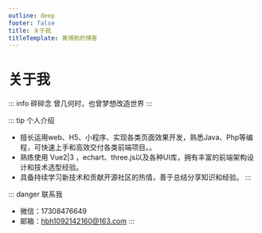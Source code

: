 ```yaml
---
outline: deep
footer: false
title: 关于我
titleTemplate: 黄博航的博客
---
```


# 关于我

::: info 碎碎念
曾几何时，也曾梦想改造世界
:::


::: tip 个人介绍

- 擅长运用web、H5、小程序、实现各类页面效果开发，熟悉Java、Php等编程，可快速上手和高效交付各类前端项目。。
- 熟练使用 Vue2|3 ，echart、three.js以及各种UI库，拥有丰富的前端架构设计和技术选型经验。
- 具备持续学习新技术和贡献开源社区的热情，善于总结分享知识和经验。
  :::


::: danger 联系我

- 微信：17308476649
- 邮箱：hbh1092142160@163.com
  :::
